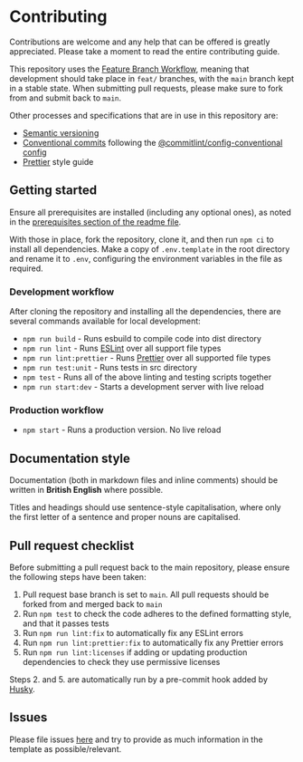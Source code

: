 # Contributing

Contributions are welcome and any help that can be offered is greatly appreciated.
Please take a moment to read the entire contributing guide.

This repository uses the [Feature Branch Workflow](https://atlassian.com/git/tutorials/comparing-workflows/feature-branch-workflow),
meaning that development should take place in `feat/` branches, with the `main` branch kept in a stable state.
When submitting pull requests, please make sure to fork from and submit back to `main`.

Other processes and specifications that are in use in this repository are:

- [Semantic versioning](https://semver.org/)
- [Conventional commits](https://conventionalcommits.org/en/v1.0.0/) following the [@commitlint/config-conventional config](https://github.com/conventional-changelog/commitlint/tree/master/%40commitlint/config-conventional)
- [Prettier](https://prettier.io/) style guide

## Getting started

Ensure all prerequisites are installed (including any optional ones), as noted in the [prerequisites section of the readme file](./README.md#prerequisites).

With those in place, fork the repository, clone it, and then run `npm ci` to install all dependencies.
Make a copy of `.env.template` in the root directory and rename it to `.env`, configuring the environment variables in the file as required.

### Development workflow

After cloning the repository and installing all the dependencies, there are several commands available for local development:

- `npm run build` - Runs esbuild to compile code into dist directory
- `npm run lint` - Runs [ESLint](https://eslint.org) over all support file types
- `npm run lint:prettier` - Runs [Prettier](https://prettier.io) over all supported file types
- `npm run test:unit` - Runs tests in src directory
- `npm test` - Runs all of the above linting and testing scripts together
- `npm run start:dev` - Starts a development server with live reload

### Production workflow

- `npm start` - Runs a production version. No live reload

## Documentation style

Documentation (both in markdown files and inline comments) should be written in **British English** where possible.

Titles and headings should use sentence-style capitalisation, where only the first letter of a sentence and proper nouns are capitalised.

## Pull request checklist

Before submitting a pull request back to the main repository, please ensure the following steps have been taken:

1. Pull request base branch is set to `main`. All pull requests should be forked from and merged back to `main`
2. Run `npm test` to check the code adheres to the defined formatting style, and that it passes tests
3. Run `npm run lint:fix` to automatically fix any ESLint errors
4. Run `npm run lint:prettier:fix` to automatically fix any Prettier errors
5. Run `npm run lint:licenses` if adding or updating production dependencies to check they use permissive licenses

Steps 2. and 5. are automatically run by a pre-commit hook added by [Husky](https://typicode.github.io/husky/#/).

## Issues

Please file issues [here](https://github.com/Fdawgs/docsmith/issues) and try to provide as much information in the template as possible/relevant.
